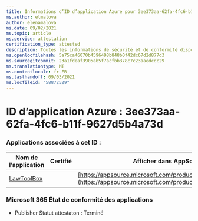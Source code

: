 ```yaml
---
title: Informations d’ID d’application Azure pour 3ee373aa-62fa-4fc6-b11f-9627d5b4a73d
ms.author: elmalova
author: elenamalova
ms.date: 09/02/2021
ms.topic: article
ms.service: attestation
certification_type: attested
description: Toutes les informations de sécurité et de conformité disponibles pour 3ee373aa-62fa-4fc6-b11f-9627d5b4a73d.
ms.openlocfilehash: 5a75ca46070b4596498b848b0f42dc67d2d877d3
ms.sourcegitcommit: 23a1fdeaf3905ab5f7acfbb378c7c23aaedcdc29
ms.translationtype: MT
ms.contentlocale: fr-FR
ms.lasthandoff: 09/03/2021
ms.locfileid: "58872529"
---
```

# <a name="azure-app-id-3ee373aa-62fa-4fc6-b11f-9627d5b4a73d"></a>ID d’application Azure : 3ee373aa-62fa-4fc6-b11f-9627d5b4a73d


### <a name="apps-associated-with-this-id"></a>Applications associées à cet ID :
| **Nom de l’application** | **Certifié** | **Afficher dans AppSource** |
|--------------|---------------|-----------------------|
| [LawToolBox](https://docs.microsoft.com/microsoft-365-app-certification/forward/WA104381656) |  | [https://appsource.microsoft.com/product/office/WA104381656](https://appsource.microsoft.com/product/office/WA104381656) |

### <a name="microsoft-365-app-compliance-status"></a>Microsoft 365 État de conformité des applications
- Publisher Statut attestaton : Terminé
